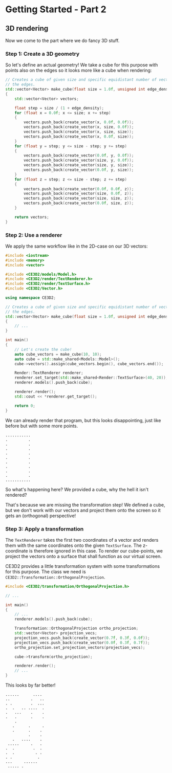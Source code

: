 # Getting Started - Part 2

## 3D rendering

Now we come to the part where we do fancy 3D stuff.

### Step 1: Create a 3D geometry

So let's define an actual geometry! We take a cube for this purpose with points
also on the edges so it looks more like a cube when rendering:

```cpp
// Creates a cube of given size and specific equidistant number of vectors on
// the edges.
std::vector<Vector> make_cube(float size = 1.0f, unsigned int edge_density = 0)
{
    std::vector<Vector> vectors;

    float step = size / (1 + edge_density);
    for (float x = 0.0f; x <= size; x += step)
    {
        vectors.push_back(create_vector(x, 0.0f, 0.0f));
        vectors.push_back(create_vector(x, size, 0.0f));
        vectors.push_back(create_vector(x, size, size));
        vectors.push_back(create_vector(x, 0.0f, size));
    }
    for (float y = step; y <= size - step; y += step)
    {
        vectors.push_back(create_vector(0.0f, y, 0.0f));
        vectors.push_back(create_vector(size, y, 0.0f));
        vectors.push_back(create_vector(size, y, size));
        vectors.push_back(create_vector(0.0f, y, size));
    }
    for (float z = step; z <= size - step; z += step)
    {
        vectors.push_back(create_vector(0.0f, 0.0f, z));
        vectors.push_back(create_vector(size, 0.0f, z));
        vectors.push_back(create_vector(size, size, z));
        vectors.push_back(create_vector(0.0f, size, z));
    }

    return vectors;
}
```

### Step 2: Use a renderer

We apply the same workflow like in the 2D-case on our 3D vectors:

```cpp
#include <iostream>
#include <memory>
#include <vector>

#include <CE3D2/models/Model.h>
#include <CE3D2/render/TextRenderer.h>
#include <CE3D2/render/TextSurface.h>
#include <CE3D2/Vector.h>

using namespace CE3D2;

// Creates a cube of given size and specific equidistant number of vectors on
// the edges.
std::vector<Vector> make_cube(float size = 1.0f, unsigned int edge_density = 0)
{
    // ...
}

int main()
{
    // Let's create the cube!
    auto cube_vectors = make_cube(10, 10);
    auto cube = std::make_shared<Models::Model>();
    cube->vectors().assign(cube_vectors.begin(), cube_vectors.end());

    Render::TextRenderer renderer;
    renderer.set_target(std::make_shared<Render::TextSurface>(40, 20));
    renderer.models().push_back(cube);

    renderer.render();
    std::cout << *renderer.get_target();

    return 0;
}
```

We can already render that program, but this looks disappointing, just like
before but with some more points.

```
...........
.         .
.         .
.         .
.         .
.         .
.         .
.         .
.         .
.         .
...........
```

So what's happening here? We provided a cube, why the hell it isn't rendered?

That's because we are missing the transformation step! We defined a cube, but
we don't work with our vectors and project them onto the screen so it gets an
(orthogonal) perspective!

### Step 3: Apply a transformation

The `TextRenderer` takes the first two coordinates of a vector and renders them
with the same coordinates onto the given `TextSurface`. The z-coordinate is
therefore ignored in this case. To render our cube-points, we project the
vectors onto a surface that shall function as our virtual screen.

CE3D2 provides a little transformation system with some transformations for this
purpose. The class we need is `CE3D2::Transformation::OrthogonalProjection`.

```cpp
#include <CE3D2/transformation/OrthogonalProjection.h>

// ...

int main()
{
    // ...
    renderer.models().push_back(cube);

    Transformation::OrthogonalProjection ortho_projection;
    std::vector<Vector> projection_vecs;
    projection_vecs.push_back(create_vector(0.7f, 0.3f, 0.0f));
    projection_vecs.push_back(create_vector(0.0f, 0.3f, 0.7f));
    ortho_projection.set_projection_vectors(projection_vecs);

    cube->transform(ortho_projection);

    renderer.render();
    // ...
}
```

This looks by far better!

```
......      ....
..         .   ..
. .        .  ...
.  .   .. ....  .
.   ...    .    .
.   .      .    .
    .
   .      .     .
   .      .    .
          .    .
   .   ....    .
 .....     .   .
.  .        .  .
.  .         . .
. .           .
...     ......
 ..... .
```
